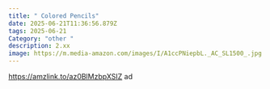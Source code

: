 ```yaml
---
title: " Colored Pencils"
date: 2025-06-21T11:36:56.879Z
tags: 2025-06-21
Category: "other "
description: 2.xx
image: https://m.media-amazon.com/images/I/A1ccPNiepbL._AC_SL1500_.jpg
---
```

https://amzlink.to/az0BlMzbpXSIZ  ad